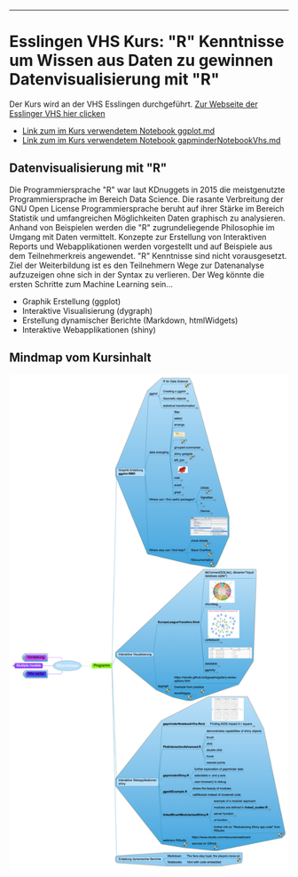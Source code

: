 ------------------------------------------------------------------------

Esslingen VHS Kurs: "R" Kenntnisse um Wissen aus Daten zu gewinnen Datenvisualisierung mit "R"
==============================================================================================

Der Kurs wird an der VHS Esslingen durchgeführt. [Zur Webseite der Esslinger VHS hier clicken](http://www.vhs-esslingen.de)

-   [Link zum im Kurs verwendetem Notebook ggplot.md](ggplot.md)
-   [Link zum im Kurs verwendetem Notebook gapminderNotebookVhs.md](gapminderNotebookVhs.md)

Datenvisualisierung mit "R"
---------------------------

Die Programmiersprache "R" war laut KDnuggets in 2015 die meistgenutzte Programmiersprache im Bereich Data Science. Die rasante Verbreitung der GNU Open License Programmiersprache beruht auf ihrer Stärke im Bereich Statistik und umfangreichen Möglichkeiten Daten graphisch zu analysieren. Anhand von Beispielen werden die "R" zugrundeliegende Philosophie im Umgang mit Daten vermittelt. Konzepte zur Erstellung von Interaktiven Reports und Webapplikationen werden vorgestellt und auf Beispiele aus dem Teilnehmerkreis angewendet. "R" Kenntnisse sind nicht vorausgesetzt. Ziel der Weiterbildung ist es den Teilnehmern Wege zur Datenanalyse aufzuzeigen ohne sich in der Syntax zu verlieren. Der Weg könnte die ersten Schritte zum Machine Learning sein...

-   Graphik Erstellung (ggplot)
-   Interaktive Visualisierung (dygraph)
-   Erstellung dynamischer Berichte (Markdown, htmlWidgets)
-   Interaktive Webapplikationen (shiny)

Mindmap vom Kursinhalt
----------------------

![alt text](RKenntnisse.png "Mindmap für VHS Kurs")
